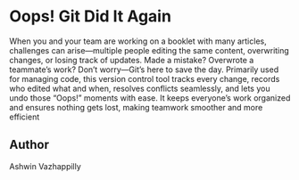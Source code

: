 # Oops! Git Did It Again

When you and your team are working on a booklet with many articles, challenges can arise—multiple people editing the same content, overwriting changes, or losing track of updates. Made a mistake? Overwrote a teammate’s work? Don’t worry—Git’s here to save the day. Primarily used for managing code, this version control tool tracks every change, records who edited what and when, resolves conflicts seamlessly, and lets you undo those “Oops!” moments with ease. It keeps everyone’s work organized and ensures nothing gets lost, making teamwork smoother and more efficient

## Author
Ashwin Vazhappilly
